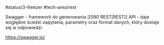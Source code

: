 #status/3-freezer
#tech-area/rest

Swagger - framework do generowania [[090 REST|REST]] API - daje względne ścieżki zapytania, parametry oraz format danych, który dostaje się w odpowiedzi.


https://swagger.io/